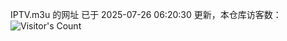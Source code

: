IPTV.m3u 的网址 已于 2025-07-26 06:20:30 更新，本仓库访客数：![Visitor's Count](https://profile-counter.glitch.me/hero1898_tv/count.svg)
